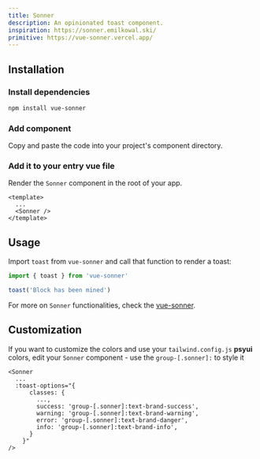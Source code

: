 ```yaml
---
title: Sonner
description: An opinionated toast component.
inspiration: https://sonner.emilkowal.ski/
primitive: https://vue-sonner.vercel.app/
---
```


<ComponentPreview name="Sonner" />

## Installation

<Steps>

### Install dependencies

```bash
npm install vue-sonner
```

### Add component

Copy and paste the code into your project's component directory.

<ComponentCode name="Sonner" type="ui" />

### Add it to your entry vue file

Render the `Sonner` component in the root of your app.

```vue
<template>
  ...
  <Sonner />
</template>
```

</Steps>

## Usage

Import `toast` from `vue-sonner` and call that function to render a toast:

```ts
import { toast } from 'vue-sonner'

toast('Block has been mined')
```

For more on `Sonner` functionalities, check the [vue-sonner](https://vue-sonner.vercel.app/).

## Customization

If you want to customize the colors and use your `tailwind.config.js` **psyui** colors, edit your `Sonner` component - use the `group-[.sonner]:` to style it

```vue
<Sonner
  ...
  :toast-options="{
      classes: {
        ...,
        success: 'group-[.sonner]:text-brand-success',
        warning: 'group-[.sonner]:text-brand-warning',
        error: 'group-[.sonner]:text-brand-danger',
        info: 'group-[.sonner]:text-brand-info',
      }
    }"
/>
```
